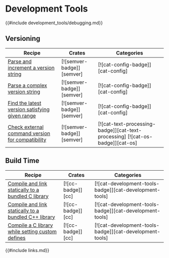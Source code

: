 # Development Tools

{{#include development_tools/debugging.md}}

## Versioning

| Recipe | Crates | Categories |
|--------|--------|------------|
| [Parse and increment a version string][ex-semver-increment] | [![semver-badge]][semver] | [![cat-config-badge]][cat-config] |
| [Parse a complex version string][ex-semver-complex] | [![semver-badge]][semver] | [![cat-config-badge]][cat-config] |
| [Find the latest version satisfying given range][ex-semver-latest] | [![semver-badge]][semver] | [![cat-config-badge]][cat-config] |
| [Check external command version for compatibility][ex-semver-command] | [![semver-badge]][semver] | [![cat-text-processing-badge]][cat-text-processing] [![cat-os-badge]][cat-os]

## Build Time

| Recipe | Crates | Categories |
|--------|--------|------------|
| [Compile and link statically to a bundled C library][ex-cc-static-bundled] | [![cc-badge]][cc] | [![cat-development-tools-badge]][cat-development-tools] |
| [Compile and link statically to a bundled C++ library][ex-cc-static-bundled-cpp] | [![cc-badge]][cc] | [![cat-development-tools-badge]][cat-development-tools] |
| [Compile a C library while setting custom defines][ex-cc-custom-defines] | [![cc-badge]][cc] | [![cat-development-tools-badge]][cat-development-tools] |

[ex-semver-increment]: development_tools/versioning.html#parse-and-increment-a-version-string
[ex-semver-complex]: development_tools/versioning.html#parse-a-complex-version-string
[ex-semver-latest]: development_tools/versioning.html#find-the-latest-version-satisfying-given-range
[ex-semver-command]: development_tools/versioning.html#check-external-command-version-for-compatibility

[ex-cc-static-bundled]: development_tools/build_tools.html#compile-and-link-statically-to-a-bundled-c-library
[ex-cc-static-bundled-cpp]: development_tools/build_tools.html#compile-and-link-statically-to-a-bundled-c-library-1
[ex-cc-custom-defines]: development_tools/build_tools.html#compile-a-c-library-while-setting-custom-defines

{{#include links.md}}
